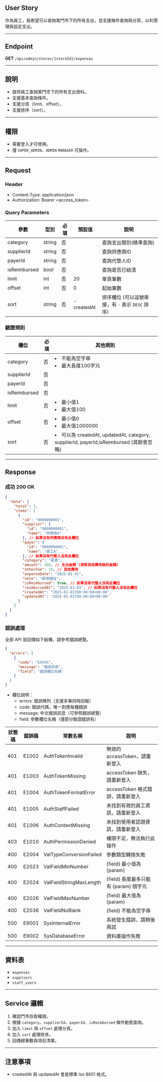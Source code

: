 ## User Story

作為員工，我希望可以查詢某門市下的所有支出，並支援條件查詢與分頁，以利管理與設定支出。

---

## Endpoint

**GET** `/api/admin/stores/{storeId}/expenses`

---

## 說明

- 提供員工查詢某門市下的所有支出資料。
- 支援基本查詢條件。
- 支援分頁（limit、offset）。
- 支援排序（sort）。

---

## 權限

- 需要登入才可使用。
- 僅 `SUPER_ADMIN`、`ADMIN` `MANAGER` 可操作。

---

## Request

### Header

- Content-Type: application/json
- Authorization: Bearer <access_token>

### Query Parameters

| 參數         | 型別   | 必填 | 預設值     | 說明                                             |
| ------------ | ------ | ---- | ---------- | ------------------------------------------------ |
| category     | string | 否   |            | 查詢支出類別(精準查詢)                           |
| supplierId   | string | 否   |            | 查詢供應商ID                                     |
| payerId      | string | 否   |            | 查詢代墊人ID                                     |
| isReimbursed | bool   | 否   |            | 查詢是否已結清                                   |
| limit        | int    | 否   | 20         | 單頁筆數                                         |
| offset       | int    | 否   | 0          | 起始筆數                                         |
| sort         | string | 否   | -createdAt | 排序欄位 (可以逗號串接，有 `-` 表示 `DESC` 排序) |

### 驗證規則

| 欄位         | 必填 | 其他規則                                                                                 |
| ------------ | ---- | ---------------------------------------------------------------------------------------- |
| category     | 否   | <li>不能為空字串<li>最大長度100字元                                                      |
| supplierId   | 否   |                                                                                          |
| payerId      | 否   |                                                                                          |
| isReimbursed | 否   |                                                                                          |
| limit        | 否   | <li>最小值1<li>最大值100                                                                 |
| offset       | 否   | <li>最小值0<li>最大值1000000                                                             |
| sort         | 否   | <li>可以為 createdAt, updatedAt, category, supplierId, payerId,isReimbursed (其餘會忽略) |

---

## Response

### 成功 200 OK

```json
{
  "data": {
    "total": 3,
    "items": [
      {
        "id": "9000000001",
        "supplier": {
          "id": "9000000001",
          "name": "供應商A"
        }, // 如果沒有供應商沒有此欄位
        "payer": {
          "id": "9000000001",
          "name": "員工A"
        }, // 如果沒有代墊人沒有此欄位
        "category": "薪資",
        "amount": 100, // 支出金額 (排除其他費用後的金額)
        "otherFee": 10, // 其他費用
        "expenseDate": "2025-01-01",
        "note": "薪資備註",
        "isReimbursed": true, // 如果沒有代墊人沒有此欄位
        "reimbursedAt": "2025-01-01", // 如果沒有代墊人沒有此欄位
        "createdAt": "2025-01-01T00:00:00+08:00",
        "updatedAt": "2025-01-01T00:00:00+08:00"
      }
    ]
  }
}
```

### 錯誤處理

全部 API 皆回傳如下結構，請參考錯誤總覽。

```json
{
  "errors": [
    {
      "code": "EXXXX",
      "message": "錯誤訊息",
      "field": "錯誤欄位名稱"
    }
  ]
}
```

- 欄位說明：
  - errors: 錯誤陣列（支援多筆同時回報）
  - code: 錯誤代碼，唯一對應每種錯誤
  - message: 中文錯誤訊息（可參照錯誤總覽）
  - field: 參數欄位名稱（僅部分驗證錯誤有）

| 狀態碼 | 錯誤碼 | 常數名稱                | 說明                                  |
| ------ | ------ | ----------------------- | ------------------------------------- |
| 401    | E1002  | AuthTokenInvalid        | 無效的 accessToken，請重新登入        |
| 401    | E1003  | AuthTokenMissing        | accessToken 缺失，請重新登入          |
| 401    | E1004  | AuthTokenFormatError    | accessToken 格式錯誤，請重新登入      |
| 401    | E1005  | AuthStaffFailed         | 未找到有效的員工資訊，請重新登入      |
| 401    | E1006  | AuthContextMissing      | 未找到使用者認證資訊，請重新登入      |
| 403    | E1010  | AuthPermissionDenied    | 權限不足，無法執行此操作              |
| 400    | E2004  | ValTypeConversionFailed | 參數類型轉換失敗                      |
| 400    | E2023  | ValFieldMinNumber       | {field} 最小值為 {param}              |
| 400    | E2024  | ValFieldStringMaxLength | {field} 長度最多只能有 {param} 個字元 |
| 400    | E2026  | ValFieldMaxNumber       | {field} 最大值為 {param}              |
| 400    | E2036  | ValFieldNoBlank         | {field} 不能為空字串                  |
| 500    | E9001  | SysInternalError        | 系統發生錯誤，請稍後再試              |
| 500    | E9002  | SysDatabaseError        | 資料庫操作失敗                        |

---

## 資料表

- `expenses`
- `suppliers`
- `staff_users`

---

## Service 邏輯

1. 確認門市存取權限。
2. 根據 `category`、`supplierId`、`payerId`、`isReimbursed` 條件動態查詢。
3. 加入 `limit` 與 `offset` 處理分頁。
4. 加入 `sort` 處理排序。
5. 回傳總筆數與項目清單。

---

## 注意事項

- createdAt 與 updatedAt 會是標準 Iso 8601 格式。
